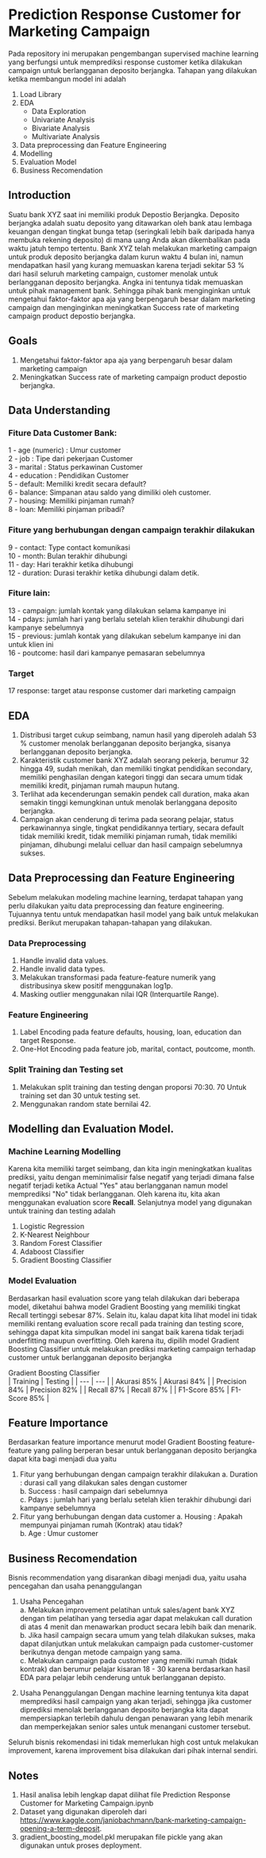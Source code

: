 # Prediction Response Customer for Marketing Campaign

Pada repository ini merupakan pengembangan supervised machine learning yang berfungsi untuk memprediksi response customer ketika dilakukan campaign untuk berlangganan deposito berjangka. Tahapan yang dilakukan ketika membangun model ini adalah

1. Load Library
2. EDA
   - Data Exploration
   - Univariate Analysis
   - Bivariate Analysis
   - Multivariate Analysis
3. Data preprocessing dan Feature Engineering
4. Modelling
5. Evaluation Model
6. Business Recomendation

## Introduction

Suatu bank XYZ saat ini memiliki produk Depostio Berjangka. Deposito berjangka adalah suatu deposito yang ditawarkan oleh bank atau lembaga keuangan dengan tingkat bunga tetap (seringkali lebih baik daripada hanya membuka rekening deposito) di mana uang Anda akan dikembalikan pada waktu jatuh tempo tertentu. Bank XYZ telah melakukan marketing campaign untuk produk deposito berjangka dalam kurun waktu 4 bulan ini, namun mendapatkan hasil yang kurang memuaskan karena terjadi sekitar 53 % dari hasil seluruh marketing campaign, customer menolak untuk berlangganan deposito berjangka. Angka ini tentunya tidak memuaskan untuk pihak management bank. Sehingga pihak bank menginginkan untuk mengetahui faktor-faktor apa aja yang berpengaruh besar dalam marketing campaign dan menginginkan meningkatkan Success rate of marketing campaign product depostio berjangka.

## Goals

1. Mengetahui faktor-faktor apa aja yang berpengaruh besar dalam marketing campaign
2. Meningkatkan Success rate of marketing campaign product depostio berjangka.

## Data Understanding

### Fiture Data Customer Bank:

1 - age (numeric) : Umur customer <br>
2 - job : Tipe dari pekerjaan Customer <br>
3 - marital : Status perkawinan Customer <br>
4 - education : Pendidikan Customer <br>
5 - default: Memiliki kredit secara default? <br>
6 - balance: Simpanan atau saldo yang dimiliki oleh customer. <br>
7 - housing: Memiliki pinjaman rumah? <br>
8 - loan: Memiliki pinjaman pribadi? <br>

### Fiture yang berhubungan dengan campaign terakhir dilakukan

9 - contact: Type contact komunikasi <br>
10 - month: Bulan terakhir dihubungi <br>
11 - day: Hari terakhir ketika dihubungi <br>
12 - duration: Durasi terakhir ketika dihubungi dalam detik. <br>

### Fiture lain:

13 - campaign: jumlah kontak yang dilakukan selama kampanye ini <br>
14 - pdays: jumlah hari yang berlalu setelah klien terakhir dihubungi dari kampanye sebelumnya <br>
15 - previous: jumlah kontak yang dilakukan sebelum kampanye ini dan untuk klien ini <br>
16 - poutcome: hasil dari kampanye pemasaran sebelumnya <br>

### Target

17 response: target atau response customer dari marketing campaign

## EDA

1. Distribusi target cukup seimbang, namun hasil yang diperoleh adalah 53 % customer menolak berlangganan deposito berjangka, sisanya berlangganan deposito berjangka.
2. Karakteristik customer bank XYZ adalah seorang pekerja, berumur 32 hingga 49, sudah menikah, dan memiliki tingkat pendidikan secondary, memiliki penghasilan dengan kategori tinggi dan secara umum tidak memiliki kredit, pinjaman rumah maupun hutang.
3. Terlihat ada kecenderungan semakin pendek call duration, maka akan semakin tinggi kemungkinan untuk menolak berlanggana deposito berjangka.
4. Campaign akan cenderung di terima pada seorang pelajar, status perkawinannya single, tingkat pendidikannya tertiary, secara default tidak memiliki kredit, tidak memiliki pinjaman rumah, tidak memiliki pinjaman, dihubungi melalui celluar dan hasil campaign sebelumnya sukses.

## Data Preprocessing dan Feature Engineering

Sebelum melakukan modeling machine learning, terdapat tahapan yang perlu dilakukan yaitu data preprocessing dan feature engineering. Tujuannya tentu untuk mendapatkan hasil model yang baik untuk melakukan prediksi. Berikut merupakan tahapan-tahapan yang dilakukan.

### Data Preprocessing

1. Handle invalid data values.
2. Handle invalid data types.
3. Melakukan transformasi pada feature-feature numerik yang distribusinya skew positif menggunakan log1p.
4. Masking outlier menggunakan nilai IQR (Interquartile Range).

### Feature Engineering

1. Label Encoding pada feature defaults, housing, loan, education dan target Response.
2. One-Hot Encoding pada feature job, marital, contact, poutcome, month.

### Split Training dan Testing set

1. Melakukan split training dan testing dengan proporsi 70:30. 70 Untuk training set dan 30 untuk testing set.
2. Menggunakan random state bernilai 42.

## Modelling dan Evaluation Model.

### Machine Learning Modelling

Karena kita memiliki target seimbang, dan kita ingin meningkatkan kualitas prediksi, yaitu dengan meminimalisir false negatif yang terjadi dimana false negatif terjadi ketika Actual "Yes" atau berlangganan namun model memprediksi "No" tidak berlangganan. Oleh karena itu, kita akan menggunakan evaluation score **Recall**. Selanjutnya model yang digunakan untuk training dan testing adalah

1. Logistic Regression
2. K-Nearest Neighbour
3. Random Forest Classifier
4. Adaboost Classifier
5. Gradient Boosting Classifier

### Model Evaluation

Berdasarkan hasil evaluation score yang telah dilakukan dari beberapa model, diketahui bahwa model Gradient Boosting yang memiliki tingkat Recall tertinggi sebesar 87%. Selain itu, kalau dapat kita lihat model ini tidak memiliki rentang evaluation score recall pada training dan testing score, sehingga dapat kita simpulkan model ini sangat baik karena tidak terjadi underfitting maupun overfitting. Oleh karena itu, dipilih model Gradient Boosting Classifier untuk melakukan prediksi marketing campaign terhadap customer untuk berlangganan deposito berjangka

Gradient Boosting Classifier <br>
| Training | Testing |
| --- | --- |
| Akurasi 85% | Akurasi 84% |
| Precision 84% | Precision 82% |
| Recall 87% | Recall 87% |
| F1-Score 85% | F1-Score 85% |

## Feature Importance

Berdasarkan feature importance menurut model Gradient Boosting feature-feature yang paling berperan besar untuk berlangganan deposito berjangka dapat kita bagi menjadi dua yaitu

1. Fitur yang berhubungan dengan campaign terakhir dilakukan
   a. Duration : durasi call yang dilakukan sales dengan customer <br>
   b. Success : hasil campaign dari sebelumnya <br>
   c. Pdays : jumlah hari yang berlalu setelah klien terakhir dihubungi dari kampanye sebelumnya <br>
2. Fitur yang berhubungan dengan data customer
   a. Housing : Apakah mempunyai pinjaman rumah (Kontrak) atau tidak? <br>
   b. Age : Umur customer <br>

## Business Recomendation

Bisnis recommendation yang disarankan dibagi menjadi dua, yaitu usaha pencegahan dan usaha penanggulangan

1. Usaha Pencegahan <br>
   a. Melakukan improvement pelatihan untuk sales/agent bank XYZ dengan tim pelatihan yang tersedia agar dapat melakukan call duration di atas 4 menit dan menawarkan product secara lebih baik dan menarik. <br>
   b. Jika hasil campaign secara umum yang telah dilakukan sukses, maka dapat dilanjutkan untuk melakukan campaign pada customer-customer berikutnya dengan metode campaign yang sama.<br>
   c. Melakukan campaign pada customer yang memilki rumah (tidak kontrak) dan berumur pelajar kisaran 18 - 30 karena berdasarkan hasil EDA para pelajar lebih cenderung untuk berlangganan depisto.<br>

2. Usaha Penanggulangan
   Dengan machine learning tentunya kita dapat memprediksi hasil campaign yang akan terjadi, sehingga jika customer diprediksi menolak berlangganan deposito berjangka kita dapat mempersiapkan terlebih dahulu dengan penawaran yang lebih menarik dan memperkejakan senior sales untuk menangani customer tersebut.

Seluruh bisnis rekomendasi ini tidak memerlukan high cost untuk melakukan improvement, karena improvement bisa dilakukan dari pihak internal sendiri.

## Notes

1. Hasil analisa lebih lengkap dapat dilihat file Prediction Response Customer for Marketing Campaign.ipynb
2. Dataset yang digunakan diperoleh dari https://www.kaggle.com/janiobachmann/bank-marketing-campaign-opening-a-term-deposit.
3. gradient_boosting_model.pkl merupakan file pickle yang akan digunakan untuk proses deployment.
